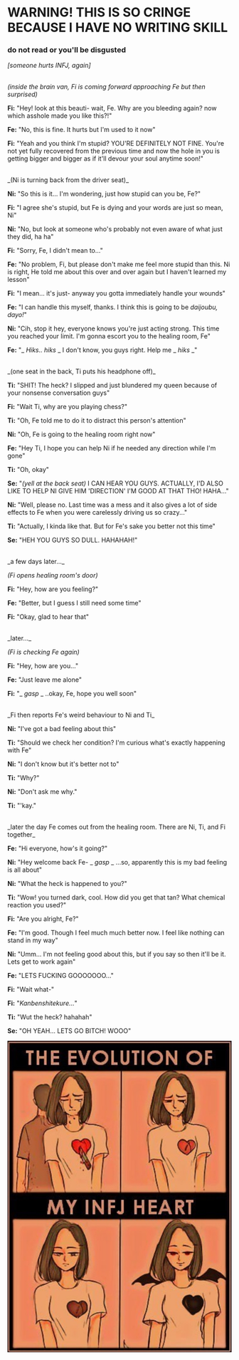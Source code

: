 # WARNING! THIS IS SO CRINGE BECAUSE I HAVE NO WRITING SKILL
### do not read or you'll be disgusted

_[someone hurts INFJ, again]_
<br/>
<br/>

_(inside the brain van, Fi is coming forward approaching Fe but then surprised)_
<br/>

**Fi:** "Hey! look at this beauti- wait, Fe. Why are you bleeding again? now which asshole made you like this?!"

**Fe:** "No, this is fine. It hurts but I'm used to it now"

**Fi:** "Yeah and you think I'm stupid? YOU'RE DEFINITELY NOT FINE. You're not yet fully recovered from the previous time and now the hole in you is getting bigger and bigger as if it'll devour your soul anytime soon!"

<br/>
_(Ni is turning back from the driver seat)_
<br/>

**Ni:** "So this is it... I'm wondering, just how stupid can you be, Fe?"

**Fi:** "I agree she's stupid, but Fe is dying and your words are just so mean, Ni"

**Ni:** "No, but look at someone who's probably not even aware of what just they did, ha ha"

**Fi:** "Sorry, Fe, I didn't mean to..."

**Fe:** "No problem, Fi, but please don't make me feel more stupid than this. Ni is right, He told me about this over and over again but I haven't learned my lesson"

**Fi:** "I mean... it's just- anyway you gotta immediately handle your wounds"

**Fe:** "I can handle this myself, thanks. I think this is going to be _daijoubu, dayo!_"

**Ni:** "Cih, stop it hey, everyone knows you're just acting strong. This time you reached your limit. I'm gonna escort you to the healing room, Fe"

**Fe:** "_ *Hiks.. hiks* _ I don't know, you guys right. Help me _ *hiks* _"

<br/>
_(one seat in the back, Ti puts his headphone off)_
<br/>

**Ti:** "SHIT! The heck? I slipped and just blundered my queen because of your nonsense conversation guys"

**Fi:** "Wait Ti, why are you playing chess?"

**Ti:** "Oh, Fe told me to do it to distract this person's attention"

**Ni:** "Oh, Fe is going to the healing room right now"

**Fe:** "Hey Ti, I hope you can help Ni if he needed any direction while I'm gone"

**Ti:** "Oh, okay"

**Se:** "_(yell at the back seat)_ I CAN HEAR YOU GUYS. ACTUALLY, I'D ALSO LIKE TO HELP NI GIVE HIM 'DIRECTION' I'M GOOD AT THAT THO! HAHA..."

**Ni:** "Well, please no. Last time was a mess and it also gives a lot of side effects to Fe when you were carelessly driving us so crazy..."

**Ti:** "Actually, I kinda like that. But for Fe's sake you better not this time"

**Se:** "HEH YOU GUYS SO DULL. HAHAHAH!"

<br/>
_a few days later..._
<br/>

_(Fi opens healing room's door)_
<br/>

**Fi:** "Hey, how are you feeling?"

**Fe:** "Better, but I guess I still need some time"

**Fi:** "Okay, glad to hear that"

<br/>
_later..._
<br/>

_(Fi is checking Fe again)_
<br/>

**Fi:** "Hey, how are you..."

**Fe:** "Just leave me alone"

**Fi:** "_ *gasp* _ ..okay, Fe, hope you well soon"

<br/>
_Fi then reports Fe's weird behaviour to Ni and Ti_
<br/>

**Ni:** "I've got a bad feeling about this"

**Ti:** "Should we check her condition? I'm curious what's exactly happening with Fe"

**Ni:** "I don't know but it's better not to"

**Ti:** "Why?"

**Ni:** "Don't ask me why."

**Ti:** "'kay."

<br/>
_later the day Fe comes out from the healing room. There are Ni, Ti, and Fi together_
<br/>

**Fe:** "Hi everyone, how's it going?"

**Ni:** "Hey welcome back Fe- _ *gasp* _ ...so, apparently this is my bad feeling is all about"

**Ni:** "What the heck is happened to you?"

**Ti:** "Wow! you turned dark, cool. How did you get that tan? What chemical reaction you used?"

**Fi:** "Are you alright, Fe?"

**Fe:** "I'm good. Though I feel much much better now. I feel like nothing can stand in my way"

**Ni:** "Umm... I'm not feeling good about this, but if you say so then it'll be it. Lets get to work again"

**Fe:** "LETS FUCKING GOOOOOOO..."

**Fi:** "Wait what-"

**Fi:** "_Kanbenshitekure..._"

**Ti:** "Wut the heck? hahahah"

**Se:** "OH YEAH... LETS GO BITCH! WOOO"

![img](img/IMG_20220708_151808.jpg)
